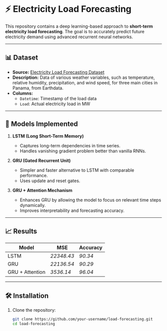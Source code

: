 # ⚡ Electricity Load Forecasting

This repository contains a deep learning-based approach to **short-term electricity load forecasting**. The goal is to accurately predict future electricity demand using advanced recurrent neural networks.

---

## 📊 Dataset

- **Source:** [Electricity Load Forecasting Dataset](https://www.kaggle.com/datasets/saurabhshahane/electricity-load-forecasting/data)
- **Description:** Data of various weather variables, such as temperature, relative humidity, precipitation, and wind speed, for three main cities in Panama, from Earthdata.
- **Columns:**
  - `Datetime`: Timestamp of the load data
  - `Load`: Actual electricity load in MW

---

## 🧠 Models Implemented

1. **LSTM (Long Short-Term Memory)**
   - Captures long-term dependencies in time series.
   - Handles vanishing gradient problem better than vanilla RNNs.

2. **GRU (Gated Recurrent Unit)**
   - Simpler and faster alternative to LSTM with comparable performance.
   - Uses update and reset gates.

3. **GRU + Attention Mechanism**
   - Enhances GRU by allowing the model to focus on relevant time steps dynamically.
   - Improves interpretability and forecasting accuracy.

---

## 📈 Results

| Model            |     MSE      |  Accuracy  |
|------------------|--------------|------------|
| LSTM             |  *22348.43*  |  *90.34*   |
| GRU              |  *22136.54*  |  *90.29*   |
| GRU + Attention  |   *3536.14*  |  *96.04*   |

---

## 🛠️ Installation

1. Clone the repository:
   ```bash
   git clone https://github.com/your-username/load-forecasting.git
   cd load-forecasting
